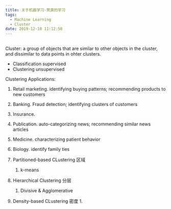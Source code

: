 ```yaml
---
title: 关于机器学习-聚类的学习
tags:
  - Machine Learning
  - Cluster
date: 2019-12-10 11:12:50
---
```


## 

Cluster: a group of objects that are similar to other objects in the cluster, and dissimilar to data points in ohter clusters.

* Classification  supervised 
* Clustering unsupervised 

Clustering Applications:
1. Retail marketing. identifying buying patterns; recommending products to new customers
2. Banking. Fraud detection; identifying clusters of customers
3. Insurance. 
4. Publication. auto-categorizing news; recommending similar news articles
5. Medicine. characterizing patient behavior
6. Biology. identify family ties


1. Partitioned-based CLustering 区域
   1. k-means 
2. Hierarchical Clustering 分层
   1. Divisive & Agglomerative 
3. Density-based CLustering 密度
   1. 





